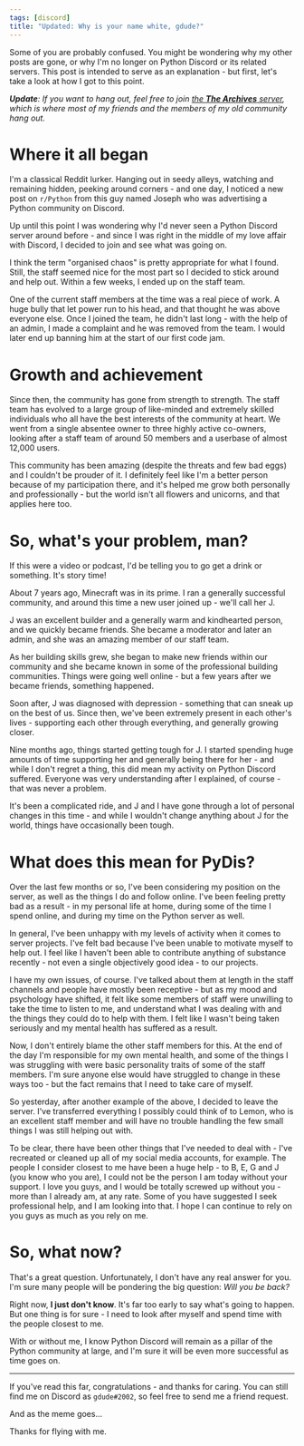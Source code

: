 ```yaml
---
tags: [discord]
title: "Updated: Why is your name white, gdude?"
---
```


Some of you are probably confused. You might be wondering why my other posts are gone, or why I'm no longer on
Python Discord or its related servers. This post is intended to serve as an explanation - but first, let's take
a look at how I got to this point.

_**Update**: If you want to hang out, feel free to join [the **The Archives** server](https://discord.gg/jaDdt9p),
which is where most of my friends and the members of my old community hang out._

# Where it all began

I'm a classical Reddit lurker. Hanging out in seedy alleys, watching and remaining hidden, peeking around corners -
and one day, I noticed a new post on `r/Python` from this guy named Joseph who was advertising a Python community
on Discord.

Up until this point I was wondering why I'd never seen a Python Discord server around before - and since I was
right in the middle of my love affair with Discord, I decided to join and see what was going on.

I think the term "organised chaos" is pretty appropriate for what I found. Still, the staff seemed nice for the
most part so I decided to stick around and help out. Within a few weeks, I ended up on the staff team.

One of the current staff members at the time was a real piece of work. A huge bully that let power run to his head,
and that thought he was above everyone else. Once I joined the team, he didn't last long - with the help of an admin,
I made a complaint and he was removed from the team. I would later end up banning him at the start of our first
code jam.

# Growth and achievement

Since then, the community has gone from strength to strength. The staff team has evolved to a large group of like-minded
and extremely skilled individuals who all have the best interests of the community at heart. We went from a single
absentee owner to three highly active co-owners, looking after a staff team of around 50 members and a userbase of almost
12,000 users.

This community has been amazing (despite the threats and few bad eggs) and I couldn't be prouder of it. I definitely feel
like I'm a better person because of my participation there, and it's helped me grow both personally and professionally -
but the world isn't all flowers and unicorns, and that applies here too.

# So, what's your problem, man?

If this were a video or podcast, I'd be telling you to go get a drink or something. It's story time!

About 7 years ago, Minecraft was in its prime. I ran a generally successful community, and around this time a new user
joined up - we'll call her J.

J was an excellent builder and a generally warm and kindhearted person, and we quickly became friends. She became a
moderator and later an admin, and she was an amazing member of our staff team.

As her building skills grew, she began to make new friends within our community and she became known in some of the
professional building communities. Things were going well online - but a few years after we became friends, something
happened.

Soon after, J was diagnosed with depression - something that can sneak up on the best of us. Since then, we've been
extremely present in each other's lives - supporting each other through everything, and generally growing closer.

Nine months ago, things started getting tough for J. I started spending huge amounts of time supporting her and generally
being there for her - and while I don't regret a thing, this did mean my activity on Python Discord suffered. Everyone was
very understanding after I explained, of course - that was never a problem.

It's been a complicated ride, and J and I have gone through a lot of personal changes in this time - and while I wouldn't
change anything about J for the world, things have occasionally been tough.

# What does this mean for PyDis?

Over the last few months or so, I've been considering my position on the server, as well as the things I do and follow online.
I've been feeling pretty bad as a result - in my personal life at home, during some of the time I spend online, and during my
time on the Python server as well.

In general, I've been unhappy with my levels of activity when it comes to server projects. I've felt bad because I've been
unable to motivate myself to help out. I feel like I haven't been able to contribute anything of substance recently - not
even a single objectively good idea - to our projects.

I have my own issues, of course. I've talked about them at length in the staff channels and people have mostly been
receptive - but as my mood and psychology have shifted, it felt like some members of staff were unwilling to take the time to
listen to me, and understand what I was dealing with and the things they could do to help with them. I felt like I wasn't being
taken seriously and my mental health has suffered as a result.

Now, I don't entirely blame the other staff members for this. At the end of the day I'm responsible for my own mental health,
and some of the things I was struggling with were basic personality traits of some of the staff members. I'm sure anyone else
would have struggled to change in these ways too - but the fact remains that I need to take care of myself.

So yesterday, after another example of the above, I decided to leave the server. I've transferred everything I possibly could
think of to Lemon, who is an excellent staff member and will have no trouble handling the few small things I was still helping
out with.

To be clear, there have been other things that I've needed to deal with - I've recreated or cleaned up all of my social media
accounts, for example. The people I consider closest to me have been a huge help - to B, E, G and J (you know who you are), I
could not be the person I am today without your support. I love you guys, and I would be totally screwed up without you - more
than I already am, at any rate. Some of you have suggested I seek professional help, and I am looking into that. I hope I can
continue to rely on you guys as much as you rely on me.

# So, what now?

That's a great question. Unfortunately, I don't have any real answer for you. I'm sure many people will be pondering the big
question: *Will you be back?*

Right now, **I just don't know**. It's far too early to say what's going to happen. But one thing is for sure - I need to look
after myself and spend time with the people closest to me.

With or without me, I know Python Discord will remain as a pillar of the Python community at large, and I'm sure it will be
even more successful as time goes on.

---

If you've read this far, congratulations - and thanks for caring. You can still find me on Discord as `gdude#2002`, so feel
free to send me a friend request.

And as the meme goes...

Thanks for flying with me.
